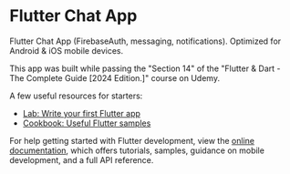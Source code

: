 # Flutter Chat App

Flutter Chat App (FirebaseAuth, messaging, notifications). Optimized for Android & iOS mobile devices.

This app was built while passing the "Section 14" of the "Flutter & Dart - The Complete Guide [2024 Edition.]" course on Udemy.

A few useful resources for starters:

- [Lab: Write your first Flutter app](https://docs.flutter.dev/get-started/codelab)
- [Cookbook: Useful Flutter samples](https://docs.flutter.dev/cookbook)

For help getting started with Flutter development, view the
[online documentation](https://docs.flutter.dev/), which offers tutorials,
samples, guidance on mobile development, and a full API reference.
